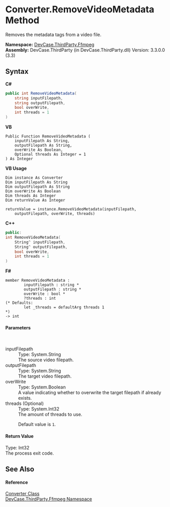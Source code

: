 # Converter.RemoveVideoMetadata Method 
 

Removes the metadata tags from a video file.

**Namespace:**&nbsp;<a href="N_DevCase_ThirdParty_Ffmpeg">DevCase.ThirdParty.Ffmpeg</a><br />**Assembly:**&nbsp;DevCase.ThirdParty (in DevCase.ThirdParty.dll) Version: 3.3.0.0 (3.3)

## Syntax

**C#**<br />
``` C#
public int RemoveVideoMetadata(
	string inputFilepath,
	string outputFilepath,
	bool overWrite,
	int threads = 1
)
```

**VB**<br />
``` VB
Public Function RemoveVideoMetadata ( 
	inputFilepath As String,
	outputFilepath As String,
	overWrite As Boolean,
	Optional threads As Integer = 1
) As Integer
```

**VB Usage**<br />
``` VB Usage
Dim instance As Converter
Dim inputFilepath As String
Dim outputFilepath As String
Dim overWrite As Boolean
Dim threads As Integer
Dim returnValue As Integer

returnValue = instance.RemoveVideoMetadata(inputFilepath, 
	outputFilepath, overWrite, threads)
```

**C++**<br />
``` C++
public:
int RemoveVideoMetadata(
	String^ inputFilepath, 
	String^ outputFilepath, 
	bool overWrite, 
	int threads = 1
)
```

**F#**<br />
``` F#
member RemoveVideoMetadata : 
        inputFilepath : string * 
        outputFilepath : string * 
        overWrite : bool * 
        ?threads : int 
(* Defaults:
        let _threads = defaultArg threads 1
*)
-> int 

```


#### Parameters
&nbsp;<dl><dt>inputFilepath</dt><dd>Type: System.String<br />The source video filepath.</dd><dt>outputFilepath</dt><dd>Type: System.String<br />The target video filepath.</dd><dt>overWrite</dt><dd>Type: System.Boolean<br />A value indicating whether to overwrite the target filepath if already exists.</dd><dt>threads (Optional)</dt><dd>Type: System.Int32<br />The amount of threads to use. 

 Default value is `1`.</dd></dl>

#### Return Value
Type: Int32<br />The process exit code.

## See Also


#### Reference
<a href="T_DevCase_ThirdParty_Ffmpeg_Converter">Converter Class</a><br /><a href="N_DevCase_ThirdParty_Ffmpeg">DevCase.ThirdParty.Ffmpeg Namespace</a><br />